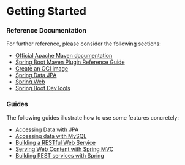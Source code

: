 # Getting Started

### Reference Documentation
For further reference, please consider the following sections:

* [Official Apache Maven documentation](https://maven.apache.org/guides/index.html)
* [Spring Boot Maven Plugin Reference Guide](https://docs.spring.io/spring-boot/docs/3.1.0-M1/maven-plugin/reference/html/)
* [Create an OCI image](https://docs.spring.io/spring-boot/docs/3.1.0-M1/maven-plugin/reference/html/#build-image)
* [Spring Data JPA](https://docs.spring.io/spring-boot/docs/3.1.0-M1/reference/htmlsingle/#data.sql.jpa-and-spring-data)
* [Spring Web](https://docs.spring.io/spring-boot/docs/3.1.0-M1/reference/htmlsingle/#web)
* [Spring Boot DevTools](https://docs.spring.io/spring-boot/docs/3.1.0-M1/reference/htmlsingle/#using.devtools)

### Guides
The following guides illustrate how to use some features concretely:

* [Accessing Data with JPA](https://spring.io/guides/gs/accessing-data-jpa/)
* [Accessing data with MySQL](https://spring.io/guides/gs/accessing-data-mysql/)
* [Building a RESTful Web Service](https://spring.io/guides/gs/rest-service/)
* [Serving Web Content with Spring MVC](https://spring.io/guides/gs/serving-web-content/)
* [Building REST services with Spring](https://spring.io/guides/tutorials/rest/)

